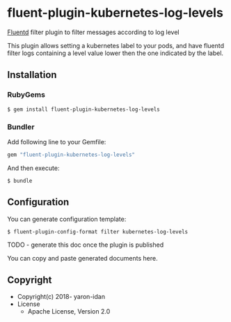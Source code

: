 # fluent-plugin-kubernetes-log-levels

[Fluentd](https://fluentd.org/) filter plugin to filter messages according to log level

This plugin allows setting a kubernetes label to your pods, and have fluentd filter logs containing a level value lower then the one indicated by the label.

## Installation

### RubyGems

```
$ gem install fluent-plugin-kubernetes-log-levels
```

### Bundler

Add following line to your Gemfile:

```ruby
gem "fluent-plugin-kubernetes-log-levels"
```

And then execute:

```
$ bundle
```

## Configuration

You can generate configuration template:

```
$ fluent-plugin-config-format filter kubernetes-log-levels
```
TODO - generate this doc once the plugin is published

You can copy and paste generated documents here.

## Copyright

* Copyright(c) 2018- yaron-idan
* License
  * Apache License, Version 2.0

